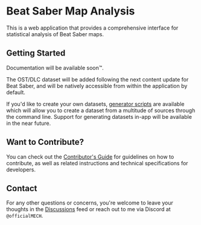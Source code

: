 # Beat Saber Map Analysis

This is a web application that provides a comprehensive interface for statistical analysis of Beat Saber maps.

## Getting Started

Documentation will be available soon™.

The OST/DLC dataset will be added following the next content update for Beat Saber, and will be natively accessible from within the application by default.

If you'd like to create your own datasets, [generator scripts](./scripts/README.md) are available which will allow you to create a dataset from a multitude of sources through the command line. Support for generating datasets in-app will be available in the near future.

## Want to Contribute?

You can check out the [Contributor's Guide](./.github/CONTRIBUTING.md) for guidelines on how to contribute, as well as related instructions and technical specifications for developers.

## Contact

For any other questions or concerns, you're welcome to leave your thoughts in the [Discussions](https://github.com/officialMECH/bs-analysis/discussions) feed or reach out to me via Discord at `@officialMECH`.
